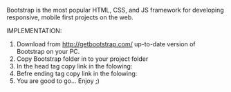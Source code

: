 Bootstrap is the most popular HTML, CSS, and JS framework for developing responsive, mobile first projects on the web.

IMPLEMENTATION:
    
   1. Download from http://getbootstrap.com/ up-to-date version of Bootstrap on your PC.
   2. Copy Bootstrap folder in to your project folder
   3. In the head tag copy link in the folowing:
        <link href="FOLDER_WITH_BOOTSTRAP_FILES/css/bootstrap.min.css" rel="stylesheet">
   4. Befre ending tag </body> copy link in the folowing:
        <script src="FOLDER_WITH_BOOTSTRAP_FILES/js/bootstrap.min.js"></script>
   4. You are good to go... Enjoy ;)
   
   


